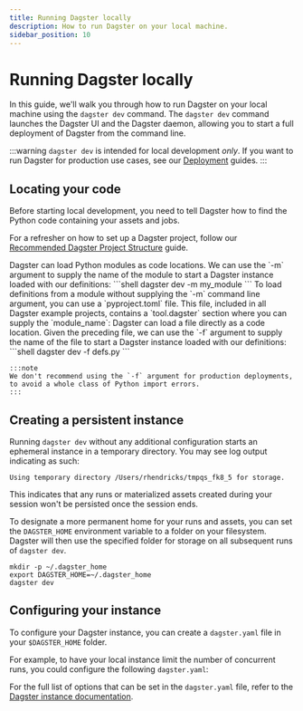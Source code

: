```yaml
---
title: Running Dagster locally
description: How to run Dagster on your local machine.
sidebar_position: 10
---
```


# Running Dagster locally

In this guide, we'll walk you through how to run Dagster on your local machine using the `dagster dev` command.  The `dagster dev` command launches the Dagster UI and the Dagster daemon, allowing you to start a full deployment of Dagster from the command line.

:::warning
`dagster dev` is intended for local development _only_. If you want to run Dagster for production use cases, see our [Deployment](/guides/deployment) guides.
:::

## Locating your code

Before starting local development, you need to tell Dagster how to find the Python code containing your assets and jobs.

For a refresher on how to set up a Dagster project, follow our [Recommended Dagster Project Structure](/todo) guide.

<Tabs>
  <TabItem value="module" label="From a module">
    Dagster can load Python modules as code locations.
    <CodeExample filePath="guides/tbd/definitions.py" language="python" title="my_module/__init__.py" />
    We can use the `-m` argument to supply the name of the module to start a Dagster instance loaded with our definitions:
    ```shell
    dagster dev -m my_module
    ```

  </TabItem>
  <TabItem value="without-args" label="Without command line arguments">
    To load definitions from a module without supplying the `-m` command line argument, you can use a `pyproject.toml` file. This file, included in all Dagster example projects, contains a `tool.dagster` section where you can supply the `module_name`:
    <CodeExample filePath="guides/tbd/pyproject.toml" language="toml" title="pyproject.toml" />


  </TabItem>
  <TabItem value="file" label="From a file">
    Dagster can load a file directly as a code location.
    <CodeExample filePath="guides/tbd/definitions.py" language="python" title="definitions.py" />
    Given the preceding file, we can use the `-f` argument to supply the name of the file to start a Dagster instance loaded with our definitions:
    ```shell
    dagster dev -f defs.py
    ```

    :::note
    We don't recommend using the `-f` argument for production deployments, to avoid a whole class of Python import errors.
    :::

  </TabItem>
</Tabs>

## Creating a persistent instance

Running `dagster dev` without any additional configuration starts an ephemeral instance in a temporary directory.  You may see log output indicating as such:
```shell
Using temporary directory /Users/rhendricks/tmpqs_fk8_5 for storage.
```
This indicates that any runs or materialized assets created during your session won't be persisted once the session ends.

To designate a more permanent home for your runs and assets, you can set the `DAGSTER_HOME` environment variable to a folder on your filesystem. Dagster will then use the specified folder for storage on all subsequent runs of `dagster dev`.

```shell
mkdir -p ~/.dagster_home
export DAGSTER_HOME=~/.dagster_home
dagster dev
```

## Configuring your instance

To configure your Dagster instance, you can create a `dagster.yaml` file in your `$DAGSTER_HOME` folder.

For example, to have your local instance limit the number of concurrent runs, you could configure the following `dagster.yaml`:
    <CodeExample filePath="guides/tbd/dagster.yaml" language="yaml" title="~/.dagster_home/dagster.yaml" />


For the full list of options that can be set in the `dagster.yaml` file, refer to the [Dagster instance documentation](/todo).

